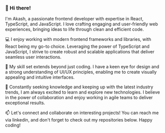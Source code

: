 ### 👋 Hi there! 

I'm Akash, a passionate frontend developer with expertise in React, TypeScript, and JavaScript. I love crafting engaging and user-friendly web experiences, bringing ideas to life through clean and efficient code.

💻 I enjoy working with modern frontend frameworks and libraries, with React being my go-to choice. Leveraging the power of TypeScript and JavaScript, I strive to create robust and scalable applications that deliver seamless user interactions.

🌟 My skill set extends beyond just coding. I have a keen eye for design and a strong understanding of UI/UX principles, enabling me to create visually appealing and intuitive interfaces.

🚀 Constantly seeking knowledge and keeping up with the latest industry trends, I am always excited to learn and explore new technologies. I believe in the power of collaboration and enjoy working in agile teams to deliver exceptional results.

📫 Let's connect and collaborate on interesting projects! You can reach me via linkedin, and don't forget to check out my repositories below. Happy coding!

<!--
**akashkuteX/akashkuteX** is a ✨ _special_ ✨ repository because its `README.md` (this file) appears on your GitHub profile.

Here are some ideas to get you started:

- 🔭 I’m currently working on ...
- 🌱 I’m currently learning ...
- 👯 I’m looking to collaborate on ...
- 🤔 I’m looking for help with ...
- 💬 Ask me about ...
- 📫 How to reach me: ...
- 😄 Pronouns: ...
- ⚡ Fun fact: ...
-->
